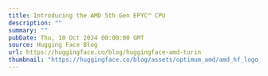 ```yaml
---
title: Introducing the AMD 5th Gen EPYC™ CPU
description: ""
summary: ""
pubDate: Thu, 10 Oct 2024 00:00:00 GMT
source: Hugging Face Blog
url: https://huggingface.co/blog/huggingface-amd-turin
thumbnail: "https://huggingface.co/blog/assets/optimum_amd/amd_hf_logo_fixed.png"
---
```


